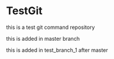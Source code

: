 # TestGit

this is a test git command repository

this is added in master branch

this is added in test_branch_1 after master
